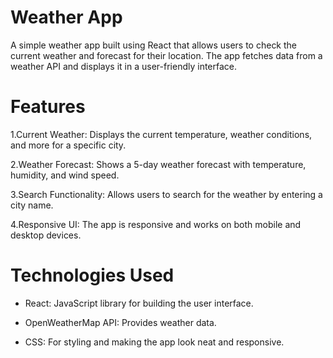 # Weather App

A simple weather app built using React that allows users to check the current weather and forecast for their location. The app fetches data from a weather API and displays it in a user-friendly interface.

# Features

1.Current Weather: Displays the current temperature, weather conditions, and more for a specific city.

2.Weather Forecast: Shows a 5-day weather forecast with temperature, humidity, and wind speed.

3.Search Functionality: Allows users to search for the weather by entering a city name.

4.Responsive UI: The app is responsive and works on both mobile and desktop devices.

# Technologies Used

- React: JavaScript library for building the user interface.

- OpenWeatherMap API: Provides weather data.

- CSS: For styling and making the app look neat and responsive.